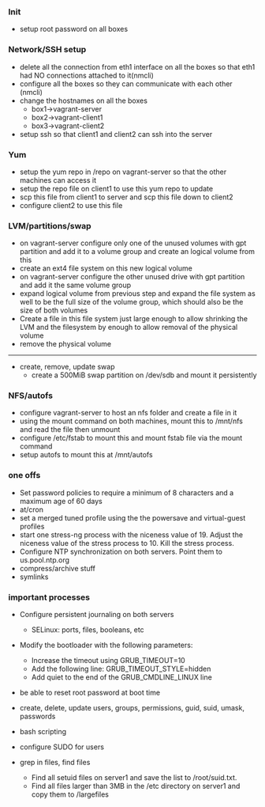 ### Init
* setup root password on all boxes

### Network/SSH setup
* delete all the connection from eth1 interface on all the boxes so that eth1 had NO connections attached to it(nmcli)
* configure all the boxes so they can communicate with each other (nmcli)
* change the hostnames on all the boxes
    * box1->vagrant-server
    * box2->vagrant-client1
    * box3->vagrant-client2
* setup ssh so that client1 and client2 can ssh into the server

### Yum
* setup the yum repo in /repo on vagrant-server so that the other machines can access it
* setup the repo file on client1 to use this yum repo to update
* scp this file from client1 to server and scp this file down to client2 
* configure client2 to use this file  

### LVM/partitions/swap
* on vagrant-server configure only one of the unused volumes with gpt partition and add it to a volume group and create an logical volume from this
* create an ext4 file system on this new logical volume
* on vagrant-server configure the other unused drive with gpt partition and add it the same volume group 
* expand logical volume from previous step and expand the file system as well to be the full size of the volume group, which should also be the size of both volumes
* Create a file in this file system just large enough to allow shrinking the LVM and the filesystem by enough to allow removal of the physical volume
* remove the physical volume

---
* create, remove, update swap
    *  create a 500MiB swap partition on /dev/sdb and mount it persistently

### NFS/autofs
* configure vagrant-server to host an nfs folder and create a file in it 
* using the mount command on both machines, mount this to /mnt/nfs and read the file then unmount
* configure /etc/fstab to mount this and mount fstab file via the mount command
* setup autofs to mount this at /mnt/autofs



### one offs
* Set password policies to require a minimum of 8 characters and a maximum age of 60 days
* at/cron
* set a merged tuned profile using the the powersave and virtual-guest profiles
* start one stress-ng process with the niceness value of 19. Adjust the niceness value of the stress process to 10. Kill the stress process.
* Configure NTP synchronization on both servers. Point them to us.pool.ntp.org
* compress/archive stuff 
* symlinks


### important processes
*  Configure persistent journaling on both servers
    * SELinux: ports, files, booleans, etc
* Modify the bootloader with the following parameters:
    * Increase the timeout using GRUB_TIMEOUT=10
    * Add the following line: GRUB_TIMEOUT_STYLE=hidden
    * Add quiet to the end of the GRUB_CMDLINE_LINUX line
* be able to reset root password at boot time





* create, delete, update users, groups, permissions, guid, suid, umask, passwords
* bash scripting
* configure SUDO for users
* grep in files, find files
    * Find all setuid files on server1 and save the list to /root/suid.txt.
    * Find all files larger than 3MB in the /etc directory on server1 and copy them to /largefiles
